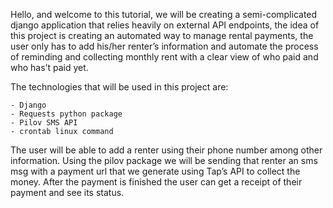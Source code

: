 Hello, and welcome to this tutorial, we will be creating a semi-complicated django application that relies heavily on external API endpoints, the idea of this project is creating an automated way to manage rental payments, the user only has to add his/her renter’s information and automate the process of reminding and collecting monthly rent with a clear view of who paid and who has’t paid yet.

The technologies that will be used in this project are:

    - Django
    - Requests python package
    - Pilov SMS API
    - crontab linux command

The user will be able to add a renter using their phone number among other information. Using the pilov package we will be sending that renter an sms msg with a payment url that we generate using Tap’s API to collect the money. After the payment is finished the user can get a receipt of their payment and see its status.

